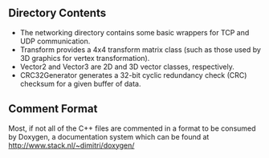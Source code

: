 ## Directory Contents

- The networking directory contains some basic wrappers for TCP and UDP
	communication.
- Transform provides a 4x4 transform matrix class (such as those
	used by 3D graphics for vertex transformation).
- Vector2 and Vector3 are 2D and 3D vector classes, respectively.
- CRC32Generator generates a 32-bit cyclic redundancy check (CRC) checksum
	for a given buffer of data.

## Comment Format

Most, if not all of the C++ files are commented in a format to be consumed by
Doxygen, a documentation system which can be found at
http://www.stack.nl/~dimitri/doxygen/

